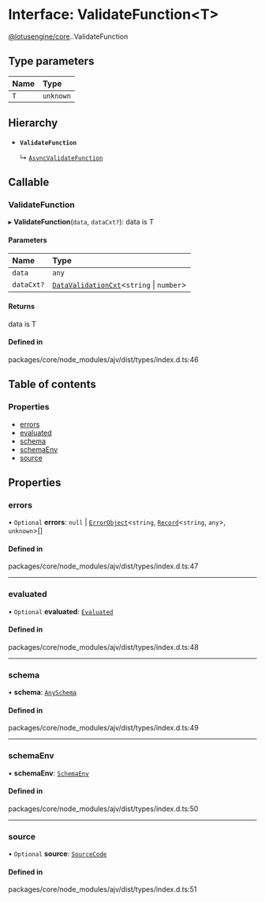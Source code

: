 # Interface: ValidateFunction<T\>

[@lotusengine/core](../wiki/@lotusengine.core).[<internal>](../wiki/@lotusengine.core.%3Cinternal%3E).ValidateFunction

## Type parameters

| Name | Type |
| :------ | :------ |
| `T` | `unknown` |

## Hierarchy

- **`ValidateFunction`**

  ↳ [`AsyncValidateFunction`](../wiki/@lotusengine.core.%3Cinternal%3E.AsyncValidateFunction)

## Callable

### ValidateFunction

▸ **ValidateFunction**(`data`, `dataCxt?`): data is T

#### Parameters

| Name | Type |
| :------ | :------ |
| `data` | `any` |
| `dataCxt?` | [`DataValidationCxt`](../wiki/@lotusengine.core.%3Cinternal%3E.DataValidationCxt)<`string` \| `number`\> |

#### Returns

data is T

#### Defined in

packages/core/node_modules/ajv/dist/types/index.d.ts:46

## Table of contents

### Properties

- [errors](../wiki/@lotusengine.core.%3Cinternal%3E.ValidateFunction#errors)
- [evaluated](../wiki/@lotusengine.core.%3Cinternal%3E.ValidateFunction#evaluated)
- [schema](../wiki/@lotusengine.core.%3Cinternal%3E.ValidateFunction#schema)
- [schemaEnv](../wiki/@lotusengine.core.%3Cinternal%3E.ValidateFunction#schemaenv)
- [source](../wiki/@lotusengine.core.%3Cinternal%3E.ValidateFunction#source)

## Properties

### errors

• `Optional` **errors**: ``null`` \| [`ErrorObject`](../wiki/@lotusengine.core.%3Cinternal%3E.ErrorObject)<`string`, [`Record`](../wiki/@lotusengine.core.%3Cinternal%3E#record)<`string`, `any`\>, `unknown`\>[]

#### Defined in

packages/core/node_modules/ajv/dist/types/index.d.ts:47

___

### evaluated

• `Optional` **evaluated**: [`Evaluated`](../wiki/@lotusengine.core.%3Cinternal%3E.Evaluated)

#### Defined in

packages/core/node_modules/ajv/dist/types/index.d.ts:48

___

### schema

• **schema**: [`AnySchema`](../wiki/@lotusengine.core.%3Cinternal%3E#anyschema)

#### Defined in

packages/core/node_modules/ajv/dist/types/index.d.ts:49

___

### schemaEnv

• **schemaEnv**: [`SchemaEnv`](../wiki/@lotusengine.core.%3Cinternal%3E.SchemaEnv)

#### Defined in

packages/core/node_modules/ajv/dist/types/index.d.ts:50

___

### source

• `Optional` **source**: [`SourceCode`](../wiki/@lotusengine.core.%3Cinternal%3E.SourceCode)

#### Defined in

packages/core/node_modules/ajv/dist/types/index.d.ts:51
